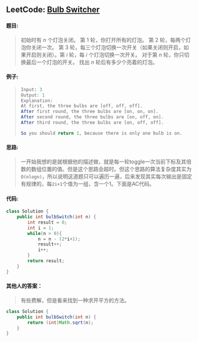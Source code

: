 ## LeetCode: [Bulb Switcher](https://leetcode.com/problems/bulb-switcher/)

#### 题目:

> 初始时有 *n* 个灯泡关闭。 第 1 轮，你打开所有的灯泡。 第 2 轮，每两个灯泡你关闭一次。 第 3 轮，每三个灯泡切换一次开关（如果关闭则开启，如果开启则关闭）。第 *i* 轮，每 *i* 个灯泡切换一次开关。 对于第 *n* 轮，你只切换最后一个灯泡的开关。 找出 *n* 轮后有多少个亮着的灯泡。

#### 例子:

> ```java
> Input: 3
> Output: 1 
> Explanation: 
> At first, the three bulbs are [off, off, off].
> After first round, the three bulbs are [on, on, on].
> After second round, the three bulbs are [on, off, on].
> After third round, the three bulbs are [on, off, off]. 
> 
> So you should return 1, because there is only one bulb is on.
> ```

#### 思路:

> 一开始我想的是就根据他的描述做，就是每一轮toggle一次当前下标及其倍数的数组位置的值。但是这个思路会超时。但这个思路的算法复杂度其实为`O(nlogn)`，所以说明这道题只可以遍历一遍，后来发现其实每次输出是固定有规律的，每`2i+1`个值为一组，含一个1。下面是AC代码。

#### 代码:

```java
class Solution {
    public int bulbSwitch(int n) {
        int result = 0;
        int i = 1;
        while(n > 0){
            n = n - (2*i+1);
            result++;
            i++;
        }
        return result;
    }
}
```

#### 其他人的答案：

> 有些费解，但是看来找到一种求开平方的方法。

```java
class Solution {
    public int bulbSwitch(int n) {
        return (int)Math.sqrt(n);
    }
}
```

